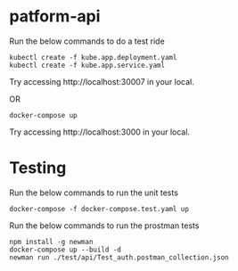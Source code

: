 # patform-api

Run the below commands to do a test ride
```
kubectl create -f kube.app.deployment.yaml
kubectl create -f kube.app.service.yaml
```
Try accessing http://localhost:30007 in your local.

OR

```
docker-compose up
```
Try accessing http://localhost:3000 in your local.

# Testing
Run the below commands to run the unit tests
```
docker-compose -f docker-compose.test.yaml up
```
Run the below commands to run the prostman tests
```
npm install -g newman
docker-compose up --build -d
newman run ./test/api/Test_auth.postman_collection.json
```